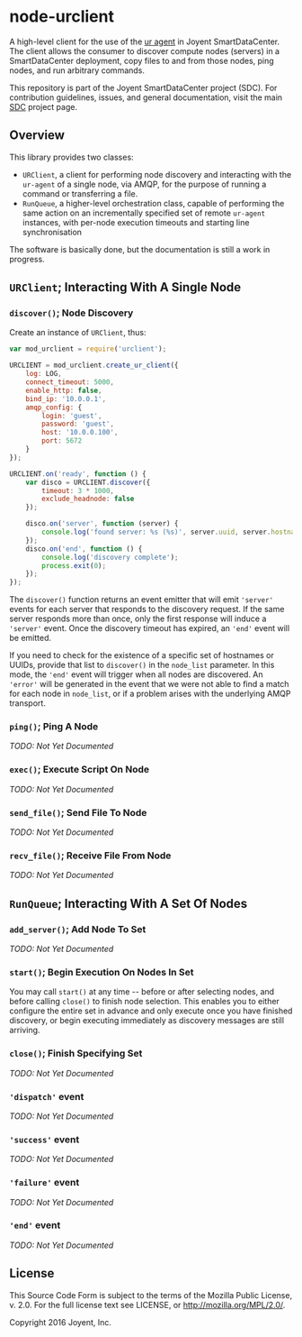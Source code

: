 # node-urclient

A high-level client for the use of the [ur
agent](http://github.com/joyent/sdc-ur-agent) in Joyent SmartDataCenter.  The
client allows the consumer to discover compute nodes (servers) in a
SmartDataCenter deployment, copy files to and from those nodes, ping nodes, and
run arbitrary commands.

This repository is part of the Joyent SmartDataCenter project (SDC).  For
contribution guidelines, issues, and general documentation, visit the main
[SDC](http://github.com/joyent/sdc) project page.

## Overview

This library provides two classes:

- `URClient`, a client for performing node discovery and interacting
              with the `ur-agent` of a single node, via AMQP, for the
              purpose of running a command or transferring a file.
- `RunQueue`, a higher-level orchestration class, capable of performing
              the same action on an incrementally specified set of
              remote `ur-agent` instances, with per-node execution
              timeouts and starting line synchronisation

The software is basically done, but the documentation is still a work in
progress.

## `URClient`; Interacting With A Single Node

### `discover()`; Node Discovery

Create an instance of `URClient`, thus:

```javascript
var mod_urclient = require('urclient');

URCLIENT = mod_urclient.create_ur_client({
    log: LOG,
    connect_timeout: 5000,
    enable_http: false,
    bind_ip: '10.0.0.1',
    amqp_config: {
        login: 'guest',
        password: 'guest',
        host: '10.0.0.100',
        port: 5672
    }
});

URCLIENT.on('ready', function () {
    var disco = URCLIENT.discover({
        timeout: 3 * 1000,
        exclude_headnode: false
    });

    disco.on('server', function (server) {
        console.log('found server: %s (%s)', server.uuid, server.hostname);
    });
    disco.on('end', function () {
        console.log('discovery complete');
        process.exit(0);
    });
});
```

The `discover()` function returns an event emitter that will emit `'server'`
events for each server that responds to the discovery request.  If the same
server responds more than once, only the first response will induce a
`'server'` event.  Once the discovery timeout has expired, an `'end'` event
will be emitted.

If you need to check for the existence of a specific set of hostnames or UUIDs,
provide that list to `discover()` in the `node_list` parameter.  In this mode,
the `'end'` event will trigger when all nodes are discovered.  An `'error'`
will be generated in the event that we were not able to find a match for each
node in `node_list`, or if a problem arises with the underlying AMQP transport.

### `ping()`; Ping A Node

*TODO: Not Yet Documented*

### `exec()`; Execute Script On Node

*TODO: Not Yet Documented*

### `send_file()`; Send File To Node

*TODO: Not Yet Documented*

### `recv_file()`; Receive File From Node

*TODO: Not Yet Documented*

## `RunQueue`; Interacting With A Set Of Nodes

### `add_server()`; Add Node To Set

*TODO: Not Yet Documented*

### `start()`; Begin Execution On Nodes In Set

You may call `start()` at any time -- before or after selecting nodes, and
before calling `close()` to finish node selection.  This enables you to either
configure the entire set in advance and only execute once you have finished
discovery, or begin executing immediately as discovery messages are still
arriving.

### `close()`; Finish Specifying Set

*TODO: Not Yet Documented*

### `'dispatch'` event

*TODO: Not Yet Documented*

### `'success'` event

*TODO: Not Yet Documented*

### `'failure'` event

*TODO: Not Yet Documented*

### `'end'` event

*TODO: Not Yet Documented*

## License

This Source Code Form is subject to the terms of the Mozilla Public License, v.
2.0.  For the full license text see LICENSE, or http://mozilla.org/MPL/2.0/.

Copyright 2016 Joyent, Inc.
